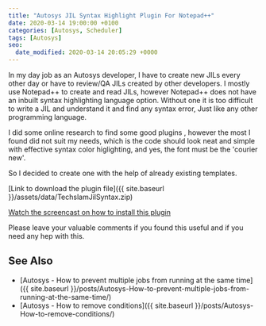 ```yaml
---
title: "Autosys JIL Syntax Highlight Plugin For Notepad++"
date: 2020-03-14 19:00:00 +0100
categories: [Autosys, Scheduler]
tags: [Autosys]
seo:
  date_modified: 2020-03-14 20:05:29 +0000
---
```


In my day job as an Autosys developer, I have to create new JILs every other day or have to review/QA JILs created by other developers. I mostly use Notepad++ to create and read JILs, however Notepad++ does not have an inbuilt syntax highlighting language option. Without one it is too difficult to write a JIL and understand it and find any syntax error, Just like any other programming language.

I did some online research to find some good plugins , however the most I found did not suit my needs, which is the code should look neat and simple with effective syntax color higlighting, and yes, the font must be the 'courier new'.

So I decided to create one with the help of already existing templates.

[Link to download the plugin file]({{ site.baseurl }}/assets/data/TechslamJilSyntax.zip)

[Watch the screencast on how to install this plugin](https://www.youtube.com/watch?v=0qilnS-sync) 

Please leave your valuable comments if you found this useful and if you need any hep with this.

## See Also

* [Autosys - How to prevent multiple jobs from running at the same time]({{ site.baseurl }}/posts/Autosys-How-to-prevent-multiple-jobs-from-running-at-the-same-time/)
* [Autosys - How to remove conditions]({{ site.baseurl }}/posts/Autosys-How-to-remove-conditions/)

